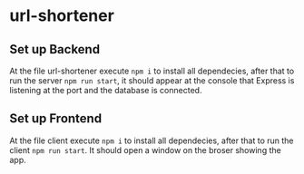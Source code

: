 # url-shortener

## Set up Backend

At the file url-shortener execute `npm i` to install all dependecies, after that to run the server `npm run start`, it should appear at the console that Express is listening at the port and the database is connected.

## Set up Frontend

At the file client execute `npm i` to install all dependecies, after that to run the client `npm run start`. It should open a window on the broser showing the app.
